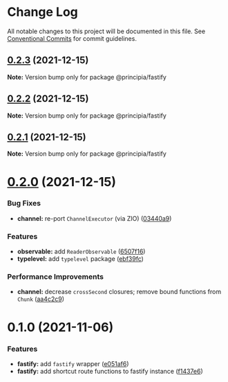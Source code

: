 # Change Log

All notable changes to this project will be documented in this file.
See [Conventional Commits](https://conventionalcommits.org) for commit guidelines.

## [0.2.3](https://github.com/0x706b/principia.ts/compare/@principia/fastify@0.2.1...@principia/fastify@0.2.3) (2021-12-15)

**Note:** Version bump only for package @principia/fastify





## [0.2.2](https://github.com/0x706b/principia.ts/compare/@principia/fastify@0.2.1...@principia/fastify@0.2.2) (2021-12-15)

**Note:** Version bump only for package @principia/fastify





## [0.2.1](https://github.com/0x706b/principia.ts/compare/@principia/fastify@0.2.0...@principia/fastify@0.2.1) (2021-12-15)

**Note:** Version bump only for package @principia/fastify





# [0.2.0](https://github.com/0x706b/principia.ts/compare/@principia/fastify@0.1.0...@principia/fastify@0.2.0) (2021-12-15)


### Bug Fixes

* **channel:** re-port `ChannelExecutor` (via ZIO) ([03440a9](https://github.com/0x706b/principia.ts/commit/03440a9b0fd0f7984738893ea18710593cf30239))


### Features

* **observable:** add `ReaderObservable` ([6507f16](https://github.com/0x706b/principia.ts/commit/6507f165e61530d79589e5e1f2f8712126ac0f60))
* **typelevel:** add `typelevel` package ([ebf39fc](https://github.com/0x706b/principia.ts/commit/ebf39fc0fe9decdd06dbbf33add0e532cdeccb2d))


### Performance Improvements

* **channel:** decrease `crossSecond` closures; remove bound functions from `Chunk` ([aa4c2c9](https://github.com/0x706b/principia.ts/commit/aa4c2c98a74b84854cb159804a16bd58dacb5fdb))





# 0.1.0 (2021-11-06)


### Features

* **fastify:** add `fastify` wrapper ([e051af6](https://github.com/0x706b/principia.ts/commit/e051af68ec5d6c0b1ee5561e80f5ec56bcff9d6f))
* **fastify:** add shortcut route functions to fastify instance ([f1437e6](https://github.com/0x706b/principia.ts/commit/f1437e630b2e1a8e934a337aa5201845afdd26c5))
